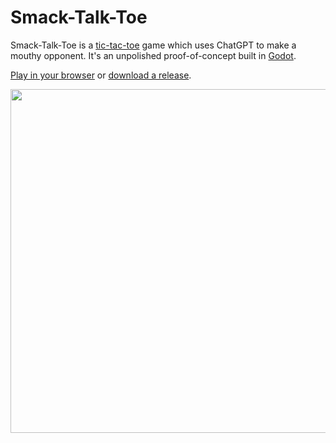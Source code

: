 # Smack-Talk-Toe

Smack-Talk-Toe is a [tic-tac-toe](https://en.wikipedia.org/wiki/Tic-tac-toe) game which uses ChatGPT to make a mouthy opponent. It's an unpolished proof-of-concept built in [Godot](https://godotengine.org/).

[Play in your browser](https://games.seanmcgeer.com/smack-talk-toe/) or [download a release](https://github.com/Manic0892/smack-talk-toe/releases).

<img src="https://github.com/user-attachments/assets/14880024-2cb8-4304-841c-9ffde8e9fbb0" width="550" />
